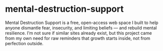 # mental-destruction-support
Mental Destruction Support is a free, open-access web space I built to help anyone dismantle fear, insecurity, and limiting beliefs — and rebuild mental resilience.  I’m not sure if similar sites already exist, but this project came from my own need for raw reminders that growth starts inside, not from perfection outside.

